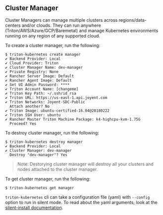 ## Cluster Manager

Cluster Managers can manage multiple clusters across regions/data-centers and/or clouds. They can run anywhere (Triton/AWS/Azure/GCP/Baremetal) and manage Kubernetes environments running on any region of any supported cloud.

To create a cluster manager, run the following:
```
$ triton-kubernetes create manager
✔ Backend Provider: Local
✔ Cloud Provider: Triton
✔ Cluster Manager Name: dev-manager
✔ Private Registry: None
✔ Rancher Server Image: Default
✔ Rancher Agent Image: Default
✔ Set UI Admin Password: ****
✔ Triton Account Name: [changeme]
✔ Triton Key Path: ~/.ssh/id_rsa
✔ Triton URL: https://us-east-1.api.joyent.com
✔ Triton Networks: Joyent-SDC-Public
  Attach another? No
✔ Triton Image: ubuntu-certified-16.04@20180222
✔ Triton SSH User: ubuntu
✔ Rancher Master Triton Machine Package: k4-highcpu-kvm-1.75G
  Proceed? Yes
```

To destroy cluster manager, run the following:

```
$ triton-kubernetes destroy manager
✔ Backend Provider: Local
✔ Cluster Manager: dev-manager
  Destroy "dev-manager"? Yes
```
> Note: Destorying cluster manager will destroy all your clusters and nodes attached to the cluster manager.

To get cluster manager, run the following:

```
$ triton-kubernetes get manager
```

`triton-kubernetes` cli can take a configuration file (yaml) with `--config` option to run in silent mode. To read about the yaml arguments, look at the [silent-install documentation](https://github.com/joyent/triton-kubernetes/tree/master/docs/guide/silent-install-yaml.md).

